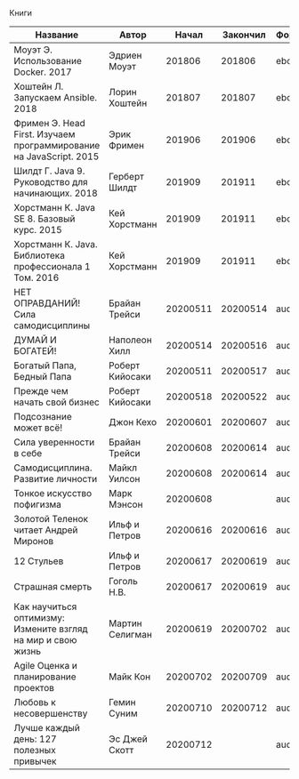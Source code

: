 Книги

| Название                                                           | Автор           | Начал    | Закончил | Формат |
| ------------------------------------------------------------------ | --------------- | -------- | -------- | ------ |
| Моуэт Э. Использование Docker. 2017                                | Эдриен Моуэт    | 201806   | 201806   | ebook  |
| Хоштейн Л. Запускаем Ansible. 2018                                 | Лорин Хоштейн   | 201807   | 201807   | ebook  |
| Фримен Э. Head First. Изучаем программирование на JavaScript. 2015 | Эрик Фримен     | 201906   | 201906   | ebook  |
| Шилдт Г. Java 9. Руководство для начинающих. 2018                  | Герберт Шилдт   | 201909   | 201911   | ebook  |
| Хорстманн К. Java SE 8. Базовый курс. 2015                         | Кей Хорстманн   | 201909   | 201911   | ebook  |
| Хорстманн К. Java. Библиотека профессионала 1 Том. 2016            | Кей Хорстманн   | 201909   | 201911   | ebook  |
| НЕТ ОПРАВДАНИЙ! Сила самодисциплины                                | Брайан Трейси   | 20200511 | 20200514 | audio  |
| ДУМАЙ И БОГАТЕЙ!                                                   | Наполеон Хилл   | 20200514 | 20200516 | audio  |
| Богатый Папа, Бедный Папа                                          | Роберт Кийосаки | 20200511 | 20200517 | audio  |
| Прежде чем начать свой бизнес                                      | Роберт Кийосаки | 20200518 | 20200522 | audio  |
| Подсознание может всё!                                             | Джон Кехо       | 20200601 | 20200607 | audio  |
| Сила уверенности в себе                                            | Брайан Трейси   | 20200608 | 20200614 | audio  |
| Самодисциплина. Развитие личности                                  | Майкл Уилсон    | 20200608 | 20200614 | audio  |
| Тонкое искусство пофигизма                                         | Марк Мэнсон     | 20200608 |          | audio  |
| Золотой Теленок читает Андрей Миронов                              | Ильф и Петров   | 20200616 | 20200616 | audio  |
| 12 Стульев                                                         | Ильф и Петров   | 20200617 | 20200619 | audio  |
| Страшная смерть                                                    | Гоголь Н.В.     | 20200617 | 20200619 | audio  |
| Как научиться оптимизму: Измените взгляд на мир и свою жизнь       | Мартин Селигман | 20200619 | 20200702 | audio  |
| Agile Оценка и планирование проектов                               | Майк Кон        | 20200702 | 20200709 | audio  |
| Любовь к несовершенству                                            | Гемин Суним     | 20200710 | 20200712 | audio  |
| Лучше каждый день: 127 полезных привычек                           | Эс Джей Скотт   | 20200712 |          | audio  |